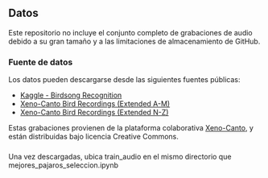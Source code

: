 ## Datos

Este repositorio no incluye el conjunto completo de grabaciones de audio debido a su gran tamaño y a las limitaciones de almacenamiento de GitHub.

### Fuente de datos

Los datos pueden descargarse desde las siguientes fuentes públicas:

- [Kaggle - Birdsong Recognition](https://www.kaggle.com/c/birdsong-recognition/data)
- [Xeno-Canto Bird Recordings (Extended A-M)](https://www.kaggle.com/datasets/rohanrao/xeno-canto-bird-recordings-extended-a-m)
- [Xeno-Canto Bird Recordings (Extended N-Z)](https://www.kaggle.com/datasets/rohanrao/xeno-canto-bird-recordings-extended-n-z)

Estas grabaciones provienen de la plataforma colaborativa [Xeno-Canto](https://xeno-canto.org/), y están distribuidas bajo licencia Creative Commons.

### 

Una vez descargadas, ubica train_audio en el mismo directorio que mejores_pajaros_seleccion.ipynb
